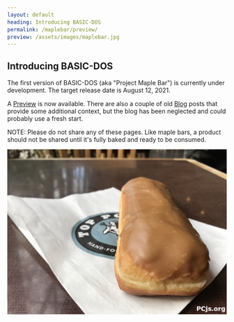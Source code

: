 ```yaml
---
layout: default
heading: Introducing BASIC-DOS
permalink: /maplebar/preview/
preview: /assets/images/maplebar.jpg
---
```


## Introducing BASIC-DOS

The first version of BASIC-DOS (aka "Project Maple Bar") is currently under
development.  The target release date is August 12, 2021.

A [Preview](part1) is now available.  There are also a couple of old
[Blog](/maplebar/blog/) posts that provide some additional context, but the
blog has been neglected and could probably use a fresh start.

NOTE: Please do not share any of these pages.  Like maple bars, a product
should not be shared until it's fully baked and ready to be consumed.

[![Maple Bar](/assets/images/maplebar.jpg)](part1/)
